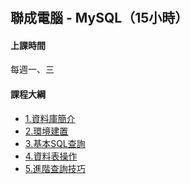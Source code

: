 # 

## 聯成電腦 - MySQL（15小時）


#### 上課時間

每週一、三


#### 課程大綱
- [1.資料庫簡介]()
- [2.環境建置]()
- [3.基本SQL查詢]()
- [4.資料表操作]()
- [5.進階查詢技巧]()
